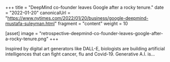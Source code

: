 +++
title = "DeepMind co-founder leaves Google after a rocky tenure."
date = "2022-01-20"
canonicalUrl = "https://www.nytimes.com/2022/01/20/business/google-deepmind-mustafa-suleyman.html"
fragment = "content"
weight = 10

[asset]
    image = "retrospective-deepmind-co-founder-leaves-google-after-a-rocky-tenure.png"
+++

Inspired by digital art generators like DALL-E, biologists are building 
artificial intelligences that can fight cancer, flu and Covid-19. 
Generative A.I. is...
